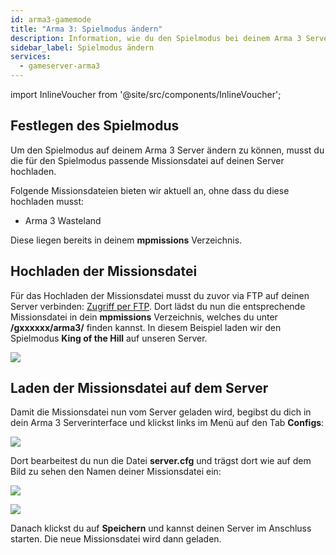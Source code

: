 ```yaml
---
id: arma3-gamemode
title: "Arma 3: Spielmodus ändern"
description: Information, wie du den Spielmodus bei deinem Arma 3 Server von ZAP-Hosting - ZAP-Hosting.com Dokumentation
sidebar_label: Spielmodus ändern
services:
  - gameserver-arma3
---
```


import InlineVoucher from '@site/src/components/InlineVoucher';

## Festlegen des Spielmodus

Um den Spielmodus auf deinem Arma 3 Server ändern zu können, musst du die für den Spielmodus passende Missionsdatei auf deinen Server hochladen.

Folgende Missionsdateien bieten wir aktuell an, ohne dass du diese hochladen musst:

- Arma 3 Wasteland

Diese liegen bereits in deinem **mpmissions** Verzeichnis.

<InlineVoucher />

## Hochladen der Missionsdatei

Für das Hochladen der Missionsdatei musst du zuvor via FTP auf deinen Server verbinden: [Zugriff per FTP](gameserver-ftpaccess.md).
Dort lädst du nun die entsprechende Missionsdatei in dein **mpmissions** Verzeichnis, welches du unter **/gxxxxxx/arma3/** finden kannst.
In diesem Beispiel laden wir den Spielmodus **King of the Hill** auf unseren Server.

![](https://screensaver01.zap-hosting.com/index.php/s/G5NgqNBMZnrWJfM/preview)


## Laden der Missionsdatei auf dem Server

Damit die Missionsdatei nun vom Server geladen wird, begibst du dich in dein Arma 3 Serverinterface und klickst links im Menü auf den Tab **Configs**:

![](https://screensaver01.zap-hosting.com/index.php/s/srNH4ym9xxECTZM/preview)

Dort bearbeitest du nun die Datei **server.cfg** und trägst dort wie auf dem Bild zu sehen den Namen deiner Missionsdatei ein: 

![](https://screensaver01.zap-hosting.com/index.php/s/QQXQ2NxSpyQAyYC/preview)

![](https://screensaver01.zap-hosting.com/index.php/s/QT6RnFynAJJG6zP/preview)

Danach klickst du auf **Speichern** und kannst deinen Server im Anschluss starten. Die neue Missionsdatei wird dann geladen.
